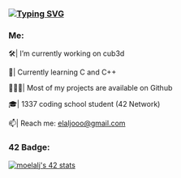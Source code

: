 ### <a href="https://git.io/typing-svg"><img src="https://readme-typing-svg.demolab.com?font=&pause=1000&color=9CF765&background=FFF40000&center=true&vCenter=true&random=false&width=435&lines=Welcome+to+my+Github+profile+!!" alt="Typing SVG" /></a>
### Me:
🛠| I’m currently working on cub3d

👯| Currently learning C and C++  

👨🏻‍💻| Most of my projects are available on Github

🎓| 1337 coding school student (42 Network)                                                                                              

📫| Reach me: elaljooo@gmail.com
### 42 Badge:
<a href="https://github.com/oakoudad/badge42"><img src="https://badge.mediaplus.ma/colorfulwaves/moelalj" alt="moelalj's 42 stats" /></a>
<svg xmlns="http://www.w3.org/2000/svg" xmlns:xlink="http://www.w3.org/1999/xlink" viewBox="0 0 115 25">
<style>

svg {
  width:110vw;
  position:fixed;
  top:-5px;
  transform: rotate(360deg);
  overflow:visible;
}

.wave {
  animation: wave 3s linear;
  animation-iteration-count:infinite;
  fill: #000;  
}

.wave:hover {
  fill: #fff;
}

#wave2 {
  animation-duration:6s;
  animation-direction: reverse;
  opacity: .9;
}

#wave3 {
  animation-duration: 3s;
  opacity:.6;
}

@keyframes wave {
  to {transform: translateX(-100%);}
}

</style>

 <defs> 
    <filter id="anim">
      <feGaussianBlur in="SourceGraphic" stdDeviation="1" result="blur"/>
      <feColorMatrix in="blur" mode="matrix" values="            1 0 0 0 0              0 1 0 0 0              0 0 1 0 0              0 0 0 13 -9" result="anim"/>
      <xfeBlend in="SourceGraphic" in2="anim"/>
  	</filter>
    <path id="wave" d="M 0,10 C 30,10 30,15 60,15 90,15 90,10 120,10 150,10 150,15 180,15 210,15 210,10 240,10 v 28 h -240 z"/>
  </defs> 
  <use id="wave2" class="wave" xlink:href="#wave" x="0" y="0"/>
  <use id="wave3" class="wave" xlink:href="#wave" x="0" y="-2"/> 
</svg>


<!--
**elaljo/elaljo** is a ✨ _special_ ✨ repository because its `README.md` (this file) appears on your GitHub profile.

Here are some ideas to get you started:

🔭 I’m currently working on ...
- 🌱 I’m currently learning ...
- 👯 I’m looking to collaborate on ...
- 🤔 I’m looking for help with ...
- 💬 Ask me about ...
- 📫 How to reach me: ...
- 😄 Pronouns: ...
- ⚡ Fun fact: ...
-->
